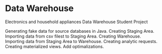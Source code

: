 # Data Warehouse
Electronics and household appliances Data Warehouse Student Project

Generating fake data for source databases in Java.
Creating Staging Area.
Importing data from csv filest to Staging Area.
Creating Warehouse.
Importing data from Staging Area to Warehouse.
Creating analytic requests.
Creating materialized views.
Add optimalizations.
